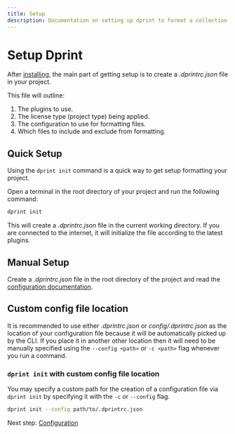 ```yaml
---
title: Setup
description: Documentation on setting up dprint to format a collection of code.
---
```


# Setup Dprint

After [installing](/install), the main part of getting setup is to create a _.dprintrc.json_ file in your project.

This file will outline:

1. The plugins to use.
2. The license type (project type) being applied.
3. The configuration to use for formatting files.
4. Which files to include and exclude from formatting.

## Quick Setup

Using the `dprint init` command is a quick way to get setup formatting your project.

Open a terminal in the root directory of your project and run the following command:

```bash
dprint init
```

This will create a _.dprintrc.json_ file in the current working directory. If you are connected to the internet, it will initialize the file according to the latest plugins.

## Manual Setup

Create a _.dprintrc.json_ file in the root directory of the project and read the [configuration documentation](/config).

## Custom config file location

It is recommended to use either _.dprintrc.json_ or _config/.dprintrc.json_ as the location of your configuration file because it will be automatically picked up by the CLI. If you place it in another other location then it will need to be manually specified using the `--config <path>` or `-c <path>` flag whenever you run a command.

### `dprint init` with custom config file location

You may specify a custom path for the creation of a configuration file via `dprint init` by specifying it with the `-c` or `--config` flag.

```bash
dprint init --config path/to/.dprintrc.json
```

Next step: [Configuration](/config)
